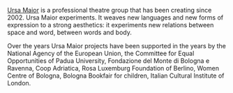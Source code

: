 [Ursa Maior](http://umteatro.it) is a professional theatre group that has been creating since 2002. Ursa Maior experiments.
It weaves new languages and new forms of expression to a strong aesthetics: it experiments new relations between space and word, between words and body.

Over the years Ursa Maior projects have been supported in the years by the National Agency of the European Union, the Committee for Equal Opportunities of Padua University, Fondazione del Monte di Bologna e Ravenna, Coop Adriatica, Rosa Luxemburg Foundation of Berlino, Women Centre of Bologna, Bologna Bookfair for children, Italian Cultural Institute of London.